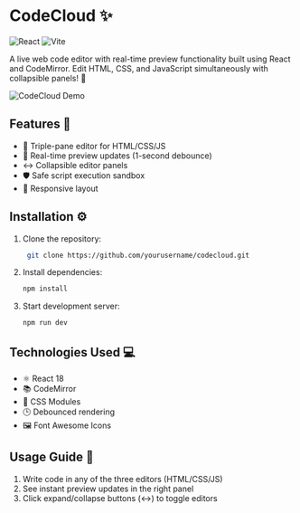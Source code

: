 # CodeCloud ✨

![React](https://img.shields.io/badge/React-18.2.0-blue?logo=react)
![Vite](https://img.shields.io/badge/Vite-4.4.5-%646CFF?logo=vite)


A live web code editor with real-time preview functionality built using React and CodeMirror. Edit HTML, CSS, and JavaScript simultaneously with collapsible panels! 🚀

![CodeCloud Demo](https://via.placeholder.com/800x400.png?text=CodeCloud+Demo+Preview) <!-- Replace with actual screenshot -->

## Features 🌟

- 📝 Triple-pane editor for HTML/CSS/JS
- 🔄 Real-time preview updates (1-second debounce)
- ↔️ Collapsible editor panels
- 🛡️ Safe script execution sandbox
- 📱 Responsive layout

## Installation ⚙️

1. Clone the repository:
   ```bash
    git clone https://github.com/yourusername/codecloud.git
    ```
2. Install dependencies:
   ```bash
   npm install
   ```
   
3. Start development server:
   ```bash
   npm run dev
   ```
## Technologies Used 💻

*  ⚛️ React 18
*  📚 CodeMirror
*  🎨 CSS Modules
*  🕒 Debounced rendering
*  🖼️ Font Awesome Icons

## Usage Guide 📖
1.  Write code in any of the three editors (HTML/CSS/JS)
2.  See instant preview updates in the right panel
3.  Click expand/collapse buttons (↔️) to toggle editors

